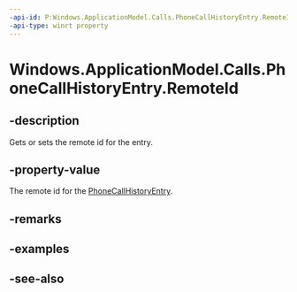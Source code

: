 ```yaml
---
-api-id: P:Windows.ApplicationModel.Calls.PhoneCallHistoryEntry.RemoteId
-api-type: winrt property
---
```


<!-- Property syntax
public string RemoteId { get;  set; }
-->

# Windows.ApplicationModel.Calls.PhoneCallHistoryEntry.RemoteId

## -description
Gets or sets the remote id for the entry.

## -property-value
The remote id for the [PhoneCallHistoryEntry](phonecallhistoryentry.md).

## -remarks

## -examples

## -see-also
